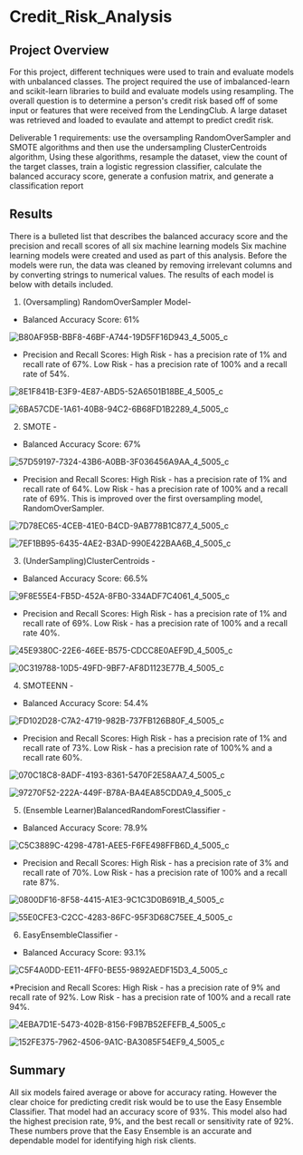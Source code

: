 # Credit_Risk_Analysis

## Project Overview
For this project, different techniques were used to train and evaluate models with unbalanced classes. The project required the use of imbalanced-learn and scikit-learn libraries to build and evaluate models using resampling.  The overall question is to determine a person's credit risk based off of some input or features that were received from the LendingClub.  A large dataset was retrieved and loaded to evaulate and attempt to predict credit risk.   

Deliverable 1 requirements: use the oversampling RandomOverSampler and SMOTE algorithms and then use the undersampling ClusterCentroids algorithm, Using these algorithms, resample the dataset, view the count of the target classes, train a logistic regression classifier, calculate the balanced accuracy score, generate a confusion matrix, and generate a classification report

## Results
There is a bulleted list that describes the balanced accuracy score and the precision and recall scores of all six machine learning models
Six machine learning models were created and used as part of this analysis.  Before the models were run, the data was cleaned by removing irrelevant columns and by converting strings to numerical values. The results of each model is below with details included. 

1. (Oversampling) RandomOverSampler Model- 

* Balanced Accuracy Score:  61%

![B80AF95B-BBF8-46BF-A744-19D5FF16D943_4_5005_c](https://user-images.githubusercontent.com/96222437/165003302-0f9d5eb2-c455-4d06-853a-4e43e3507dde.jpeg)


* Precision and Recall Scores: 
    High Risk - has a precision rate of 1% and recall rate of 67%. 
    Low Risk - has a precision rate of 100% and a recall rate of 54%.

![8E1F841B-E3F9-4E87-ABD5-52A6501B18BE_4_5005_c](https://user-images.githubusercontent.com/96222437/165001813-bf6193ed-6a5d-4c1d-8c94-47a696e509cc.jpeg)

![6BA57CDE-1A61-40B8-94C2-6B68FD1B2289_4_5005_c](https://user-images.githubusercontent.com/96222437/165001819-f930a7ff-776a-441f-b85b-deef9b875887.jpeg)

2. SMOTE - 

* Balanced Accuracy Score: 67%

![57D59197-7324-43B6-A0BB-3F036456A9AA_4_5005_c](https://user-images.githubusercontent.com/96222437/165003464-d2e67301-131b-4d7b-9528-302f38c43fe4.jpeg)


* Precision and Recall Scores: 
    High Risk - has a precision rate of 1% and recall rate of 64%. 
    Low Risk - has a precision rate of 100% and a recall rate of 69%.  This is improved over the first oversampling model, RandomOverSampler.
    
 ![7D78EC65-4CEB-41E0-B4CD-9AB778B1C877_4_5005_c](https://user-images.githubusercontent.com/96222437/165001977-8d2e0b96-a394-4879-99eb-7bc70c49c1ef.jpeg)

![7EF1BB95-6435-4AE2-B3AD-990E422BAA6B_4_5005_c](https://user-images.githubusercontent.com/96222437/165001980-47848a87-b400-492c-804c-5eff5e273784.jpeg)

3. (UnderSampling)ClusterCentroids - 

* Balanced Accuracy Score: 66.5%

![9F8E55E4-FB5D-452A-8FB0-334ADF7C4061_4_5005_c](https://user-images.githubusercontent.com/96222437/165002516-fb326075-5f7d-476e-b44c-956dc6a4d774.jpeg)

* Precision and Recall Scores: 
    High Risk - has a precision rate of 1% and recall rate of 69%. 
    Low Risk - has a precision rate of 100% and a recall rate 40%.

![45E9380C-22E6-46EE-B575-CDCC8E0AEF9D_4_5005_c](https://user-images.githubusercontent.com/96222437/165002478-03eab4d2-0377-4e89-ab8b-8959bf9f9957.jpeg)

![0C319788-10D5-49FD-9BF7-AF8D1123E77B_4_5005_c](https://user-images.githubusercontent.com/96222437/165002489-2e063709-7700-49e2-8541-7c2e02b5f8d8.jpeg)

4. SMOTEENN -

* Balanced Accuracy Score: 54.4%

![FD102D28-C7A2-4719-982B-737FB126B80F_4_5005_c](https://user-images.githubusercontent.com/96222437/165002655-cc67f04f-d9ea-4536-9a7d-5d8f3232150a.jpeg)

* Precision and Recall Scores: 
    High Risk - has a precision rate of 1% and recall rate of 73%. 
    Low Risk - has a precision rate of 100%% and a recall rate 60%.

![070C18C8-8ADF-4193-8361-5470F2E58AA7_4_5005_c](https://user-images.githubusercontent.com/96222437/165002664-c4b1c226-be38-4d93-ba58-b61fb79784f9.jpeg)

![97270F52-222A-449F-B78A-BA4EA85CDDA9_4_5005_c](https://user-images.githubusercontent.com/96222437/165002672-e4ce90d3-6cd5-424c-8c2c-54c8e2ba28d7.jpeg)

5. (Ensemble Learner)BalancedRandomForestClassifier - 

* Balanced Accuracy Score: 78.9%

![C5C3889C-4298-4781-AEE5-F6FE498FFB6D_4_5005_c](https://user-images.githubusercontent.com/96222437/165002982-767ade7b-c035-441f-9752-4695349278d2.jpeg)


* Precision and Recall Scores: 
    High Risk - has a precision rate of 3% and recall rate of 70%. 
    Low Risk - has a precision rate of 100% and a recall rate 87%.


![0800DF16-8F58-4415-A1E3-9C1C3D0B691B_4_5005_c](https://user-images.githubusercontent.com/96222437/165003016-207c884b-6fd0-4015-9e84-a089dc557ba1.jpeg)

![55E0CFE3-C2CC-4283-86FC-95F3D68C75EE_4_5005_c](https://user-images.githubusercontent.com/96222437/165002998-80bf28e7-9314-4de7-901b-412c735c2500.jpeg)


6. EasyEnsembleClassifier - 

* Balanced Accuracy Score: 93.1%

![C5F4A0DD-EE11-4FF0-BE55-9892AEDF15D3_4_5005_c](https://user-images.githubusercontent.com/96222437/165002970-ba575736-9b38-4283-8799-2ae81937095f.jpeg)


*Precision and Recall Scores: 
    High Risk - has a precision rate of 9% and recall rate of 92%. 
    Low Risk - has a precision rate of 100% and a recall rate 94%.  

![4EBA7D1E-5473-402B-8156-F9B7B52EFEFB_4_5005_c](https://user-images.githubusercontent.com/96222437/165002960-b1a54123-6928-41f8-878c-229ef580a6b6.jpeg)

![152FE375-7962-4506-9A1C-BA3085F54EF9_4_5005_c](https://user-images.githubusercontent.com/96222437/165002956-f4e927ff-f563-4675-9930-0fff41691a2d.jpeg)


## Summary

All six models faired average or above for accuracy rating.  However the clear choice for predicting credit risk would be to use the Easy Ensemble Classifier.  That model had an accuracy score of 93%.  This model also had the highest precision rate, 9%, and the best recall or sensitivity rate of 92%.  These numbers prove that the Easy Ensemble is an accurate and dependable model for identifying high risk clients.  
